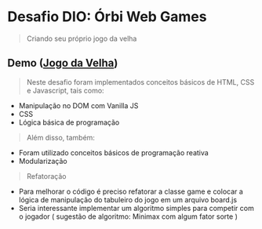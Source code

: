 ﻿# Desafio DIO: Órbi Web Games
 
 > Criando seu próprio jogo da velha
 
 ## Demo ([Jogo da Velha](https://thiago1fc3.github.io/dio-orbi-games-tic-tac-toe/))
 
 > Neste desafio foram implementados conceitos básicos de HTML, CSS e Javascript, tais como:
- Manipulação no DOM com Vanilla JS
- CSS
- Lógica básica de programação

> Além disso, também:
- Foram utilizado conceitos básicos de programação reativa
- Modularização

> Refatoração
- Para melhorar o código é preciso refatorar a classe game e colocar a lógica de manipulação do tabuleiro do jogo em um arquivo board.js
- Seria interessante implementar um algoritmo simples para competir com o jogador ( sugestão de algoritmo: Minimax com algum fator sorte )

